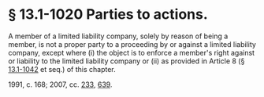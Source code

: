 # § 13.1-1020 Parties to actions.

<p>A member of a limited liability company, solely by reason of being a member, is not a proper party to a proceeding by or against a limited liability company, except where (i) the object is to enforce a member's right against or liability to the limited liability company or (ii) as provided in Article 8 (§ <a href='http://law.lis.virginia.gov/vacode/13.1-1042/'>13.1-1042</a> et seq.) of this chapter.</p><p>1991, c. 168; 2007, cc. <a href='http://lis.virginia.gov/cgi-bin/legp604.exe?071+ful+CHAP0233'>233</a>, <a href='http://lis.virginia.gov/cgi-bin/legp604.exe?071+ful+CHAP0639'>639</a>.</p>